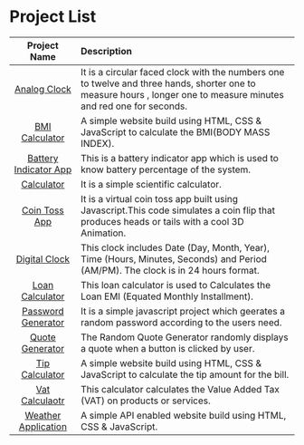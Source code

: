 # Project List
| Project Name      | Description | 
| :---:        |    :----   |  
| [Analog Clock](https://khushi-purwar.github.io/WebDev-ProjectKart/Analog%20Clock/index.html)     | It is a circular faced clock with the numbers one to twelve and three hands, shorter one to measure hours , longer one to measure minutes and red one for seconds.
| [BMI Calculator](https://khushi-purwar.github.io/WebDev-ProjectKart/BMI%20Calculator/) | A simple website build using HTML, CSS & JavaScript to calculate the BMI(BODY MASS INDEX).
| [Battery Indicator App](https://khushi-purwar.github.io/WebDev-ProjectKart/Battery%20Indicator%20App/) | This is a battery indicator app which is used to know battery percentage of the system.
| [Calculator](https://khushi-purwar.github.io/WebDev-ProjectKart/Calculator/) | It is a simple scientific calculator.
| [Coin Toss App](https://khushi-purwar.github.io/WebDev-ProjectKart/Coin%20Toss%20App/) | It is a virtual coin toss app built using Javascript.This code simulates a coin flip that produces heads or tails with a cool 3D Animation.
| [Digital Clock](https://khushi-purwar.github.io/WebDev-ProjectKart/Digital%20Clock/) | This clock includes Date (Day, Month, Year), Time (Hours, Minutes, Seconds) and Period (AM/PM). The clock is in 24 hours format.
| [Loan Calculator](https://khushi-purwar.github.io/WebDev-ProjectKart/Loan%20Calculator/) | This loan calculator is used to Calculates the Loan EMI (Equated Monthly Installment).
| [Password Generator](https://khushi-purwar.github.io/WebDev-ProjectKart/Password%20Generator/) | It is a simple javascript project which geerates a random password according to the users need.
| [Quote Generator](https://khushi-purwar.github.io/WebDev-ProjectKart/Quote%20Generator/) | The Random Quote Generator randomly displays a quote when a button is clicked by user.                  
| [Tip Calculator](https://khushi-purwar.github.io/WebDev-ProjectKart/Tip%20Calculator/) | A simple website build using HTML, CSS & JavaScript to calculate the tip amount for the bill.
  [Vat Calculaotr](https://khushi-purwar.github.io/WebDev-ProjectKart/VAT%20Calculator/) | This calculator calculates the Value Added Tax (VAT) on products or services.
  [Weather Application](https://khushi-purwar.github.io/WebDev-ProjectKart/Weather%20Application/) | A simple API enabled website build using HTML, CSS & JavaScript.
                          

